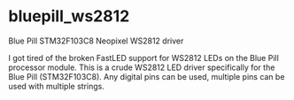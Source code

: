 # bluepill_ws2812
Blue Pill STM32F103C8 Neopixel WS2812 driver

I got tired of the broken FastLED support for WS2812 LEDs on the Blue Pill processor module.  This is a crude WS2812 LED driver specifically for the Blue Pill (STM32F103C8).  Any digital pins can be used, multiple pins can be used with multiple strings.
